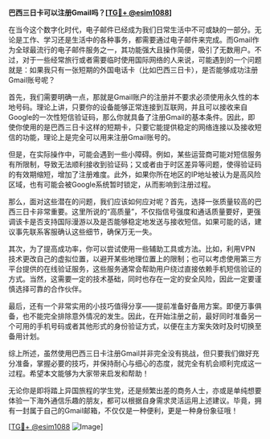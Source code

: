 **巴西三日卡可以注册Gmail吗？[[TG💪+ @esim1088](https://t.me/s/esim1088)]**

在当今这个数字化时代，电子邮件已经成为我们日常生活中不可或缺的一部分。无论是工作、学习还是生活中的各种事务，都需要通过电子邮件来完成。而Gmail作为全球最流行的电子邮件服务之一，其功能强大且操作简便，吸引了无数用户。不过，对于一些经常旅行或者需要临时使用国际网络的人来说，可能遇到的一个问题就是：如果我只有一张短期的外国电话卡（比如巴西三日卡），是否能够成功注册Gmail账号呢？

首先，我们需要明确一点，那就是Gmail账户的注册并不要求必须使用永久性的本地号码。理论上讲，只要你的设备能够正常连接到互联网，并且可以接收来自Google的一次性短信验证码，那么你就具备了注册Gmail的基本条件。因此，即使你使用的是巴西三日卡这样的短期卡，只要它能提供稳定的网络连接以及接收短信的功能，理论上是完全可以用来注册Gmail账号的。

但是，在实际操作中，可能会遇到一些小障碍。例如，某些运营商可能对短信服务有所限制，导致无法顺利接收到验证码；又或者由于时区差异等问题，使得验证码的有效期缩短，增加了注册难度。此外，如果你所在地区的IP地址被认为是高风险区域，也有可能会被Google系统暂时锁定，从而影响到注册过程。

那么，面对这些潜在的问题，我们应该如何应对呢？首先，选择一张质量较高的巴西三日卡非常重要。这里所说的“高质量”，不仅指信号强度和通话质量要好，更强调该卡是否支持国际漫游以及是否能够稳定地发送与接收短信。如果可能的话，建议事先联系客服确认这些细节，确保万无一失。

其次，为了提高成功率，你可以尝试使用一些辅助工具或方法。比如，利用VPN技术更改自己的虚拟位置，以避开某些地理位置上的限制；也可以考虑使用第三方平台提供的在线验证服务，这些服务通常会帮助用户绕过直接依赖手机短信验证的方式。当然，这需要一定的技术基础，同时也存在一定的安全风险，因此一定要谨慎选择可靠的合作伙伴。

最后，还有一个非常实用的小技巧值得分享——提前准备好备用方案。即便万事俱备，也不能完全排除意外情况的发生。因此，在开始注册之前，最好同时准备另一个可用的手机号码或者其他形式的身份验证方式，以便在主方案失效时及时切换至备用计划。

综上所述，虽然使用巴西三日卡注册Gmail并非完全没有挑战，但只要我们做好充分准备，掌握必要的技巧，并保持耐心与细心的态度，就完全有机会顺利完成这一过程。希望本文能够为大家带来启发和帮助！

无论你是即将踏上异国旅程的学生党，还是频繁出差的商务人士，亦或是单纯想要体验一下海外通信乐趣的朋友，都可以根据自身需求灵活运用上述建议。毕竟，拥有一封属于自己的Gmail邮箱，不仅仅是一种便利，更是一种身份象征哦！

[[TG💪+ @esim1088](https://t.me/s/esim1088) ![Image](https://i.postimg.cc/4NQfJmqS/Snipaste-2025-05-13-00-14-12.png)]